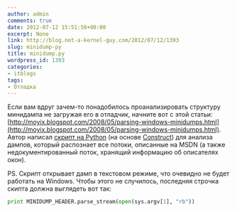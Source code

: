 ```yaml
---
author: admin
comments: true
date: 2012-07-12 15:51:50+00:00
excerpt: None
link: http://blog.not-a-kernel-guy.com/2012/07/12/1393
slug: minidump-py
title: minidump.py
wordpress_id: 1393
categories:
- itblogs
tags:
- Отладка
---
```


Если вам вдруг зачем-то понадобилось проанализировать структуру минидампа не загружая его в отладчик, начните вот с этой статьи: [http://moyix.blogspot.com/2008/05/parsing-windows-minidumps.html](http://moyix.blogspot.com/2008/05/parsing-windows-minidumps.html). Автор написал [скрипт на Python](http://kurtz.cs.wesleyan.edu/~bdolangavitt/memory/minidumps/minidump.py) (на основе [Construct](http://construct.wikispaces.com)) для анализа дампов, который распознает все потоки, описанные на MSDN (а также недокументированный поток, хранящий информацию об описателях окон).

PS. Скрипт открывает дамп в текстовом режиме, что очевидно не будет работать на Windows. Чтобы этого не случилось, последняя строчка скипта должна выглядеть вот так:



```python
print MINIDUMP_HEADER.parse_stream(open(sys.argv[1], "rb"))
```

